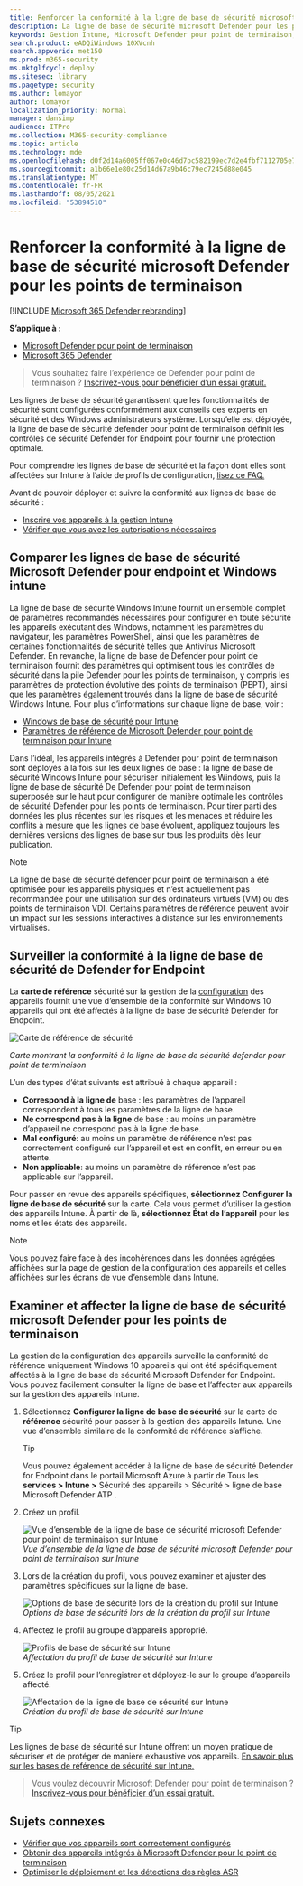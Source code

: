 ```yaml
---
title: Renforcer la conformité à la ligne de base de sécurité microsoft Defender pour les points de terminaison
description: La ligne de base de sécurité microsoft Defender pour les points de terminaison définit les contrôles de sécurité pour fournir une protection optimale.
keywords: Gestion Intune, Microsoft Defender pour point de terminaison, Microsoft Defender, Microsoft Defender for Endpoint ASR, ligne de base de sécurité
search.product: eADQiWindows 10XVcnh
search.appverid: met150
ms.prod: m365-security
ms.mktglfcycl: deploy
ms.sitesec: library
ms.pagetype: security
ms.author: lomayor
author: lomayor
localization_priority: Normal
manager: dansimp
audience: ITPro
ms.collection: M365-security-compliance
ms.topic: article
ms.technology: mde
ms.openlocfilehash: d0f2d14a6005ff067e0c46d7bc582199ec7d2e4fbf7112705e7acebd4891dbf5
ms.sourcegitcommit: a1b66e1e80c25d14d67a9b46c79ec7245d88e045
ms.translationtype: MT
ms.contentlocale: fr-FR
ms.lasthandoff: 08/05/2021
ms.locfileid: "53894510"
---
```

# <a name="increase-compliance-to-the-microsoft-defender-for-endpoint-security-baseline"></a>Renforcer la conformité à la ligne de base de sécurité microsoft Defender pour les points de terminaison

[!INCLUDE [Microsoft 365 Defender rebranding](../../includes/microsoft-defender.md)]

**S’applique à :**
- [Microsoft Defender pour point de terminaison](https://go.microsoft.com/fwlink/p/?linkid=2154037)
- [Microsoft 365 Defender](https://go.microsoft.com/fwlink/?linkid=2118804)

> Vous souhaitez faire l’expérience de Defender pour point de terminaison ? [Inscrivez-vous pour bénéficier d’un essai gratuit.](https://signup.microsoft.com/create-account/signup?products=7f379fee-c4f9-4278-b0a1-e4c8c2fcdf7e&ru=https://aka.ms/MDEp2OpenTrial?ocid=docs-wdatp-onboardconfigure-abovefoldlink)

Les lignes de base de sécurité garantissent que les fonctionnalités de sécurité sont configurées conformément aux conseils des experts en sécurité et des Windows administrateurs système. Lorsqu’elle est déployée, la ligne de base de sécurité defender pour point de terminaison définit les contrôles de sécurité Defender for Endpoint pour fournir une protection optimale.

Pour comprendre les lignes de base de sécurité et la façon dont elles sont affectées sur Intune à l’aide de profils de configuration, [lisez ce FAQ.](/intune/security-baselines#q--a)

Avant de pouvoir déployer et suivre la conformité aux lignes de base de sécurité :

- [Inscrire vos appareils à la gestion Intune](configure-machines.md#enroll-devices-to-intune-management)
- [Vérifier que vous avez les autorisations nécessaires](configure-machines.md#obtain-required-permissions)

## <a name="compare-the-microsoft-defender-for-endpoint-and-the-windows-intune-security-baselines"></a>Comparer les lignes de base de sécurité Microsoft Defender pour endpoint et Windows intune

La ligne de base de sécurité Windows Intune fournit un ensemble complet de paramètres recommandés nécessaires pour configurer en toute sécurité les appareils exécutant des Windows, notamment les paramètres du navigateur, les paramètres PowerShell, ainsi que les paramètres de certaines fonctionnalités de sécurité telles que Antivirus Microsoft Defender. En revanche, la ligne de base de Defender pour point de terminaison fournit des paramètres qui optimisent tous les contrôles de sécurité dans la pile Defender pour les points de terminaison, y compris les paramètres de protection évolutive des points de terminaison (PEPT), ainsi que les paramètres également trouvés dans la ligne de base de sécurité Windows Intune. Pour plus d’informations sur chaque ligne de base, voir :

- [Windows de base de sécurité pour Intune](/intune/security-baseline-settings-windows)
- [Paramètres de référence de Microsoft Defender pour point de terminaison pour Intune](/intune/security-baseline-settings-defender-atp)

Dans l’idéal, les appareils intégrés à Defender pour point de terminaison sont déployés à la fois sur les deux lignes de base : la ligne de base de sécurité Windows Intune pour sécuriser initialement les Windows, puis la ligne de base de sécurité De Defender pour point de terminaison superposée sur le haut pour configurer de manière optimale les contrôles de sécurité Defender pour les points de terminaison. Pour tirer parti des données les plus récentes sur les risques et les menaces et réduire les conflits à mesure que les lignes de base évoluent, appliquez toujours les dernières versions des lignes de base sur tous les produits dès leur publication.

> [!NOTE]
> La ligne de base de sécurité defender pour point de terminaison a été optimisée pour les appareils physiques et n’est actuellement pas recommandée pour une utilisation sur des ordinateurs virtuels (VM) ou des points de terminaison VDI. Certains paramètres de référence peuvent avoir un impact sur les sessions interactives à distance sur les environnements virtualisés.

## <a name="monitor-compliance-to-the-defender-for-endpoint-security-baseline"></a>Surveiller la conformité à la ligne de base de sécurité de Defender for Endpoint

La **carte de référence** sécurité sur la gestion de la [configuration](configure-machines.md) des appareils fournit une vue d’ensemble de la conformité sur Windows 10 appareils qui ont été affectés à la ligne de base de sécurité Defender for Endpoint.

![Carte de référence de sécurité](images/secconmgmt_baseline_card.png)

*Carte montrant la conformité à la ligne de base de sécurité defender pour point de terminaison*

L’un des types d’état suivants est attribué à chaque appareil :

- **Correspond à la ligne de** base : les paramètres de l’appareil correspondent à tous les paramètres de la ligne de base.
- **Ne correspond pas à la ligne** de base : au moins un paramètre d’appareil ne correspond pas à la ligne de base.
- **Mal configuré**: au moins un paramètre de référence n’est pas correctement configuré sur l’appareil et est en conflit, en erreur ou en attente.
- **Non applicable**: au moins un paramètre de référence n’est pas applicable sur l’appareil.

Pour passer en revue des appareils spécifiques, **sélectionnez Configurer la ligne de base de sécurité** sur la carte. Cela vous permet d’utiliser la gestion des appareils Intune. À partir de là, **sélectionnez État de l’appareil** pour les noms et les états des appareils.

> [!NOTE]
> Vous pouvez faire face à des incohérences dans les données agrégées affichées sur la page de gestion de la configuration des appareils et celles affichées sur les écrans de vue d’ensemble dans Intune.

## <a name="review-and-assign-the-microsoft-defender-for-endpoint-security-baseline"></a>Examiner et affecter la ligne de base de sécurité microsoft Defender pour les points de terminaison

La gestion de la configuration des appareils surveille la conformité de référence uniquement Windows 10 appareils qui ont été spécifiquement affectés à la ligne de base de sécurité Microsoft Defender for Endpoint. Vous pouvez facilement consulter la ligne de base et l’affecter aux appareils sur la gestion des appareils Intune.

1. Sélectionnez **Configurer la ligne de base de sécurité** sur la carte de **référence** sécurité pour passer à la gestion des appareils Intune. Une vue d’ensemble similaire de la conformité de référence s’affiche.

   > [!TIP]
   > Vous pouvez également accéder à la ligne de base de sécurité Defender for Endpoint dans le portail Microsoft Azure à partir de Tous les **services > Intune >** Sécurité des appareils > Sécurité > ligne de base Microsoft Defender ATP .

2. Créez un profil.

   ![Vue d’ensemble de la ligne de base de sécurité microsoft Defender pour point de terminaison sur Intune](images/secconmgmt_baseline_intuneprofile1.png)<br>
   *Vue d’ensemble de la ligne de base de sécurité microsoft Defender pour point de terminaison sur Intune*

3. Lors de la création du profil, vous pouvez examiner et ajuster des paramètres spécifiques sur la ligne de base.

   ![Options de base de sécurité lors de la création du profil sur Intune](images/secconmgmt_baseline_intuneprofile2.png)<br>
   *Options de base de sécurité lors de la création du profil sur Intune*

4. Affectez le profil au groupe d’appareils approprié.

   ![Profils de base de sécurité sur Intune](images/secconmgmt_baseline_intuneprofile3.png)<br>
   *Affectation du profil de base de sécurité sur Intune*

5. Créez le profil pour l’enregistrer et déployez-le sur le groupe d’appareils affecté.

   ![Affectation de la ligne de base de sécurité sur Intune](images/secconmgmt_baseline_intuneprofile4.png)<br>
   *Création du profil de base de sécurité sur Intune*

> [!TIP]
> Les lignes de base de sécurité sur Intune offrent un moyen pratique de sécuriser et de protéger de manière exhaustive vos appareils. [En savoir plus sur les bases de référence de sécurité sur Intune.](/intune/security-baselines)

> Vous voulez découvrir Microsoft Defender pour point de terminaison ? [Inscrivez-vous pour bénéficier d’un essai gratuit.](https://signup.microsoft.com/create-account/signup?products=7f379fee-c4f9-4278-b0a1-e4c8c2fcdf7e&ru=https://aka.ms/MDEp2OpenTrial?ocid=docs-wdatp-onboardconfigure-belowfoldlink)

## <a name="related-topics"></a>Sujets connexes

- [Vérifier que vos appareils sont correctement configurés](configure-machines.md)
- [Obtenir des appareils intégrés à Microsoft Defender pour le point de terminaison](configure-machines-onboarding.md)
- [Optimiser le déploiement et les détections des règles ASR](configure-machines-asr.md)
